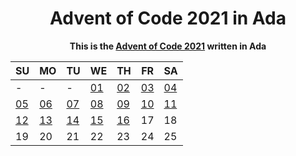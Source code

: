 <div align="center">

<h1>Advent of Code 2021 in Ada</h1>

<p>
<strong>This is the <a href="https://adventofcode.com/2021" target="_blank" rel="noreferrer">Advent of Code 2021</a> written in Ada</strong>
</p>

|SU|MO|TU|WE|TH|FR|SA|
|--|--|--|--|--|--|--|
|-|-|-|[01](./01)|[02](./02)|[03](./03)|[04](./04)|
|[05](./05)|[06](./06)|[07](./07)|[08](./08)|[09](./09)|[10](./10)|[11](./11)|
|[12](./12)|[13](./13)|[14](./14)|[15](./15)|[16](./16)|17|18|
|19|20|21|22|23|24|25|

</div>
